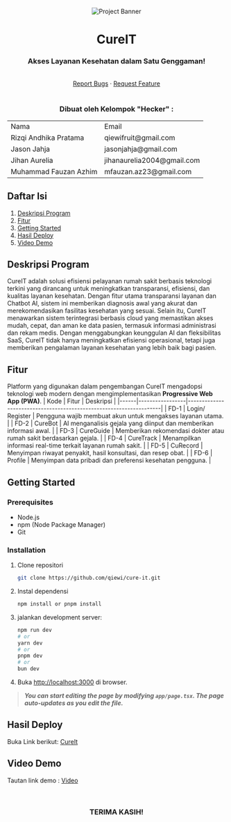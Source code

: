 <!-- INTRO -->
<br />
<div align="center">
  <img src="https://github.com/user-attachments/assets/67d58879-e45a-4c12-9ea0-685c243f588b" alt="Project Banner">
  <h1 align="center">CureIT</h1>

  <p align="center">
    <h3> Akses Layanan Kesehatan dalam Satu Genggaman! </h3>
    <br />
    <a href="https://github.com/qiewi/cure-it.git">Report Bugs</a>
    ·
    <a href="https://github.com/qiewi/cure-it.git">Request Feature</a>
<br>
<br>

  </p>
</div>

<!-- CONTRIBUTOR -->
<div align="center" id="contributor">
  <strong>
    <h3>Dibuat oleh Kelompok "Hecker" :</h3>
    <table align="center">
      <tr>
        <td>Nama</td>
        <td>Email</td>
      </tr>
      <tr>
        <td>Rizqi Andhika Pratama</td>
        <td>qiewifruit@gmail.com</td>
     </tr>
     <tr>
        <td>Jason Jahja</td>
        <td>jasonjahja@gmail.com</td>
    </tr>
     <tr>
        <td>Jihan Aurelia</td>
        <td>jihanaurelia2004@gmail.com</td>
    </tr>
    <tr>
        <td>Muhammad Fauzan Azhim</td>
        <td>mfauzan.az23@gmail.com</td>
    </tr>
    </table>
  </strong>
</div>

## Daftar Isi
1. [Deskripsi Program](#deskripsi-program)
2. [Fitur](#fitur)
5. [Getting Started](#getting-started)
6. [Hasil Deploy](#hasil-deploy)
7. [Video Demo](#video-demo)

## **Deskripsi Program**

CureIT adalah solusi efisiensi pelayanan rumah sakit berbasis teknologi terkini yang dirancang untuk meningkatkan transparansi, efisiensi, dan kualitas layanan kesehatan. Dengan fitur utama transparansi layanan dan Chatbot AI, sistem ini memberikan diagnosis awal yang akurat dan merekomendasikan fasilitas kesehatan yang sesuai. Selain itu, CureIT menawarkan sistem terintegrasi berbasis cloud yang memastikan akses mudah, cepat, dan aman ke data pasien, termasuk informasi administrasi dan rekam medis. Dengan menggabungkan keunggulan AI dan fleksibilitas SaaS, CureIT tidak hanya meningkatkan efisiensi operasional, tetapi juga memberikan pengalaman layanan kesehatan yang lebih baik bagi pasien.

## **Fitur**

Platform yang digunakan dalam pengembangan CureIT mengadopsi teknologi web modern dengan mengimplementasikan **Progressive Web App (PWA)**.
| Kode | Fitur           | Deskripsi                                                          |
|------|-----------------|--------------------------------------------------------------------|
| FD-1 | Login/ Register | Pengguna wajib membuat akun untuk mengakses layanan utama.         |
| FD-2 | CureBot         | AI menganalisis gejala yang diinput dan memberikan informasi awal. |
| FD-3 | CureGuide       | Memberikan rekomendasi dokter atau rumah sakit berdasarkan gejala. |
| FD-4 | CureTrack       | Menampilkan informasi real-time terkait layanan rumah sakit.       |
| FD-5 | CuRecord        | Menyimpan riwayat penyakit, hasil konsultasi, dan resep obat.      |
| FD-6 | Profile         | Menyimpan data pribadi dan preferensi kesehatan pengguna.          |

## **Getting Started**

### **Prerequisites**
- Node.js
- npm (Node Package Manager)
- Git

### **Installation**

1. Clone repositori
   ```sh
   git clone https://github.com/qiewi/cure-it.git
   ```

2. Instal dependensi
    ```sh
    npm install or pnpm install
    ```

3. jalankan development server:

    ```sh
    npm run dev
    # or
    yarn dev
    # or
    pnpm dev
    # or
    bun dev
    ```

3. Buka [http://localhost:3000](http://localhost:3000) di browser.

>***You can start editing the page by modifying `app/page.tsx`. The page auto-updates as you edit the file.***

## **Hasil Deploy**
Buka Link berikut: [CureIt]()

## **Video Demo**
Tautan link demo : [Video]()

<br>
<h3 align="center"> TERIMA KASIH! </h3>
